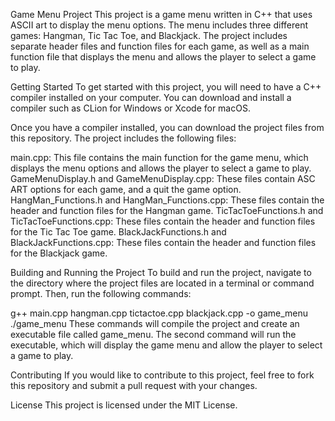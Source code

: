 Game Menu Project
This project is a game menu written in C++ that uses ASCII art to display the menu options. The menu includes three different games: Hangman, Tic Tac Toe, and Blackjack. The project includes separate header files and function files for each game, as well as a main function file that displays the menu and allows the player to select a game to play.

Getting Started
To get started with this project, you will need to have a C++ compiler installed on your computer. You can download and install a compiler such as CLion for Windows or Xcode for macOS.

Once you have a compiler installed, you can download the project files from this repository. The project includes the following files:

main.cpp: This file contains the main function for the game menu, which displays the menu options and allows the player to select a game to play.
GameMenuDisplay.h and GameMenuDisplay.cpp: These files contain ASC ART options for each game, and a quit the game option.
HangMan_Functions.h and HangMan_Functions.cpp: These files contain the header and function files for the Hangman game.
TicTacToeFunctions.h and TicTacToeFunctions.cpp: These files contain the header and function files for the Tic Tac Toe game.
BlackJackFunctions.h and BlackJackFunctions.cpp: These files contain the header and function files for the Blackjack game.

Building and Running the Project
To build and run the project, navigate to the directory where the project files are located in a terminal or command prompt. Then, run the following commands:

g++ main.cpp hangman.cpp tictactoe.cpp blackjack.cpp -o game_menu
./game_menu
These commands will compile the project and create an executable file called game_menu. The second command will run the executable, which will display the game menu and allow the player to select a game to play.

Contributing
If you would like to contribute to this project, feel free to fork this repository and submit a pull request with your changes.

License
This project is licensed under the MIT License.
